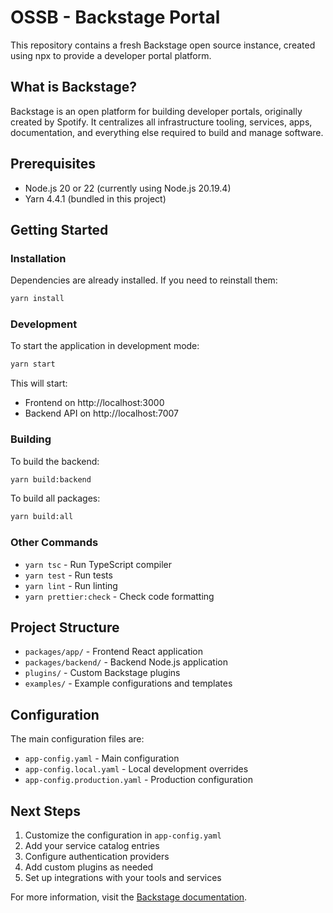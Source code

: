 # OSSB - Backstage Portal

This repository contains a fresh Backstage open source instance, created using npx to provide a developer portal platform.

## What is Backstage?

Backstage is an open platform for building developer portals, originally created by Spotify. It centralizes all infrastructure tooling, services, apps, documentation, and everything else required to build and manage software.

## Prerequisites

- Node.js 20 or 22 (currently using Node.js 20.19.4)
- Yarn 4.4.1 (bundled in this project)

## Getting Started

### Installation

Dependencies are already installed. If you need to reinstall them:

```bash
yarn install
```

### Development

To start the application in development mode:

```bash
yarn start
```

This will start:
- Frontend on http://localhost:3000
- Backend API on http://localhost:7007

### Building

To build the backend:

```bash
yarn build:backend
```

To build all packages:

```bash
yarn build:all
```

### Other Commands

- `yarn tsc` - Run TypeScript compiler
- `yarn test` - Run tests
- `yarn lint` - Run linting
- `yarn prettier:check` - Check code formatting

## Project Structure

- `packages/app/` - Frontend React application
- `packages/backend/` - Backend Node.js application  
- `plugins/` - Custom Backstage plugins
- `examples/` - Example configurations and templates

## Configuration

The main configuration files are:
- `app-config.yaml` - Main configuration
- `app-config.local.yaml` - Local development overrides
- `app-config.production.yaml` - Production configuration

## Next Steps

1. Customize the configuration in `app-config.yaml`
2. Add your service catalog entries
3. Configure authentication providers
4. Add custom plugins as needed
5. Set up integrations with your tools and services

For more information, visit the [Backstage documentation](https://backstage.io/docs/).
